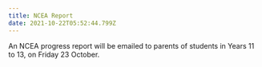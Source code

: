 ```yaml
---
title: NCEA Report
date: 2021-10-22T05:52:44.799Z
---
```

An NCEA progress report will be emailed to parents of students in Years 11 to 13, on Friday 23 October.
